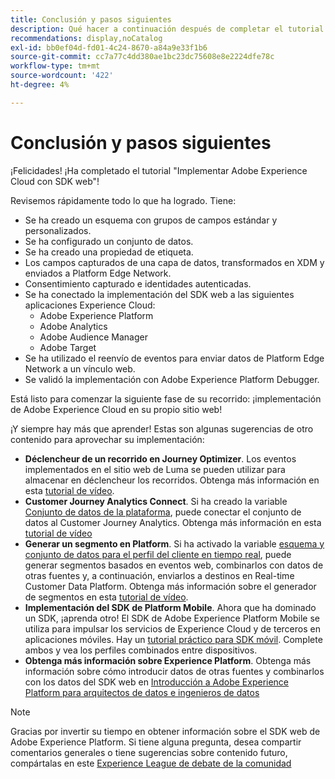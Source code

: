 ```yaml
---
title: Conclusión y pasos siguientes
description: Qué hacer a continuación después de completar el tutorial
recommendations: display,noCatalog
exl-id: bb0ef04d-fd01-4c24-8670-a84a9e33f1b6
source-git-commit: cc7a77c4dd380ae1bc23dc75608e8e2224dfe78c
workflow-type: tm+mt
source-wordcount: '422'
ht-degree: 4%

---
```


# Conclusión y pasos siguientes

¡Felicidades! ¡Ha completado el tutorial &quot;Implementar Adobe Experience Cloud con SDK web&quot;!

Revisemos rápidamente todo lo que ha logrado. Tiene:

* Se ha creado un esquema con grupos de campos estándar y personalizados.
* Se ha configurado un conjunto de datos.
* Se ha creado una propiedad de etiqueta.
* Los campos capturados de una capa de datos, transformados en XDM y enviados a Platform Edge Network.
* Consentimiento capturado e identidades autenticadas.
* Se ha conectado la implementación del SDK web a las siguientes aplicaciones Experience Cloud:
   * Adobe Experience Platform
   * Adobe Analytics
   * Adobe Audience Manager
   * Adobe Target
* Se ha utilizado el reenvío de eventos para enviar datos de Platform Edge Network a un vínculo web.
* Se validó la implementación con Adobe Experience Platform Debugger.

Está listo para comenzar la siguiente fase de su recorrido: ¡implementación de Adobe Experience Cloud en su propio sitio web!

¡Y siempre hay más que aprender! Estas son algunas sugerencias de otro contenido para aprovechar su implementación:


* **Déclencheur de un recorrido en Journey Optimizer**. Los eventos implementados en el sitio web de Luma se pueden utilizar para almacenar en déclencheur los recorridos. Obtenga más información en esta [tutorial de vídeo](https://experienceleague.adobe.com/docs/journey-optimizer-learn/tutorials/create-journeys/use-case-transactional-journey.html).
* **Customer Journey Analytics Connect**. Si ha creado la variable [Conjunto de datos de la plataforma](setup-experience-platform.md), puede conectar el conjunto de datos al Customer Journey Analytics. Obtenga más información en esta [tutorial de vídeo](https://experienceleague.adobe.com/docs/customer-journey-analytics-learn/tutorials/connecting-customer-journey-analytics-to-data-sources-in-platform.html)
* **Generar un segmento en Platform**. Si ha activado la variable [esquema y conjunto de datos para el perfil del cliente en tiempo real](setup-experience-platform.md), puede generar segmentos basados en eventos web, combinarlos con datos de otras fuentes y, a continuación, enviarlos a destinos en Real-time Customer Data Platform. Obtenga más información sobre el generador de segmentos en esta [tutorial de vídeo](https://experienceleague.adobe.com/docs/platform-learn/tutorials/segments/create-segments.html).
* **Implementación del SDK de Platform Mobile**. Ahora que ha dominado un SDK, ¡aprenda otro! El SDK de Adobe Experience Platform Mobile se utiliza para impulsar los servicios de Experience Cloud y de terceros en aplicaciones móviles. Hay un [tutorial práctico para SDK móvil](https://experienceleague.adobe.com/docs/platform-learn/implement-mobile-sdk/overview.html?lang=es). Complete ambos y vea los perfiles combinados entre dispositivos.
* **Obtenga más información sobre Experience Platform**. Obtenga más información sobre cómo introducir datos de otras fuentes y combinarlos con los datos del SDK web en [Introducción a Adobe Experience Platform para arquitectos de datos e ingenieros de datos](https://experienceleague.adobe.com/docs/platform-learn/getting-started-for-data-architects-and-data-engineers/overview.html)


>[!NOTE]
>
>Gracias por invertir su tiempo en obtener información sobre el SDK web de Adobe Experience Platform. Si tiene alguna pregunta, desea compartir comentarios generales o tiene sugerencias sobre contenido futuro, compártalas en este [Experience League de debate de la comunidad](https://experienceleaguecommunities.adobe.com/t5/adobe-experience-platform-launch/tutorial-discussion-implement-adobe-experience-cloud-with-web/td-p/444996)

